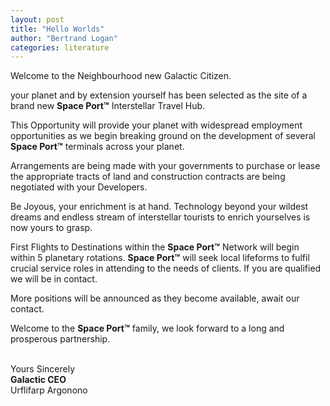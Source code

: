 ```yaml
---
layout: post
title: "Hello Worlds"
author: "Bertrand Logan"
categories: literature
---
```


Welcome to the Neighbourhood new Galactic Citizen.

your planet and by extension yourself has been selected as the site of a brand new **Space Port™** Interstellar Travel Hub.

This Opportunity will provide your planet with widespread employment opportunities as we begin breaking ground on the development of several **Space Port™** terminals across your planet.

Arrangements are being made with your governments to purchase or lease the appropriate tracts of land and construction contracts are being negotiated with your Developers.

Be Joyous, your enrichment is at hand. Technology beyond your wildest dreams and endless stream of interstellar tourists to enrich yourselves is now yours to grasp.

First Flights to Destinations within the **Space Port™** Network will begin within 5 planetary rotations. **Space Port™** will seek local lifeforms to fulfil crucial service roles in attending to the needs of clients. If you are qualified we will be in contact.

More positions will be announced as they become available, await our contact.

Welcome to the **Space Port™** family, we look forward to a long and prosperous partnership.

\
Yours Sincerely\
**Galactic CEO**\
Urflifarp Argonono

